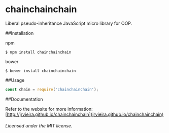 # chainchainchain
Liberal pseudo-inheritance JavaScript micro library for OOP.

##Installation

npm

	$ npm install chainchainchain

bower

	$ bower install chainchainchain

##Usage

```javascript
const chain = require('chainchainchain');
```

##Documentation

Refer to the website for more information: [http://jrvieira.github.io/chainchainchain](jrvieira.github.io/chainchainchain)


###### Licensed under the MIT license.
